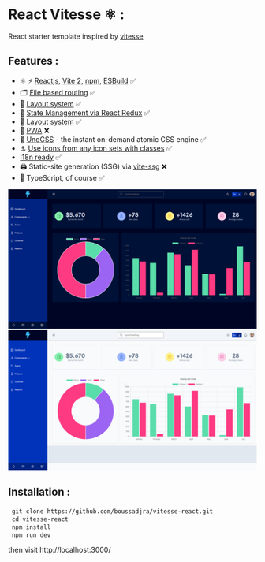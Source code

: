 # React Vitesse  ⚛️ :

React starter template inspired by [vitesse](https://github.com/antfu/vitesse)

## Features : 

- ⚛️ ⚡️ [Reactjs](https://github.com/facebook/react), [Vite 2](https://github.com/vitejs/vite), [npm](https://npmjs.com/), [ESBuild](https://github.com/evanw/esbuild) ✅
- 🗂 [File based routing](./src/pages) ✅
- 📑 [Layout system](./src/layouts) ✅
- 🏪 [State Management via React Redux](https://react-redux.js.org/) ✅
- 🧱 [Layout system](./src/layouts) ✅
- 📲 [PWA](https://github.com/antfu/vite-plugin-pwa) ❌
- 🎨 [UnoCSS](https://github.com/antfu/unocss) - the instant on-demand atomic CSS engine ✅
- ⚓ [Use icons from any icon sets with classes](https://github.com/antfu/unocss/tree/main/packages/preset-icons) ✅
- [I18n ready](./src/locales) ✅
- 🖨 Static-site generation (SSG) via [vite-ssg](https://github.com/antfu/vite-ssg) ❌
- 🦾 TypeScript, of course ✅

  
 ![screenshot](public/img/dark.png)
 ![screenshot](public/img/light.png)

## Installation : 

     git clone https://github.com/boussadjra/vitesse-react.git
     cd vitesse-react
     npm install
     npm run dev 

then visit http://localhost:3000/
